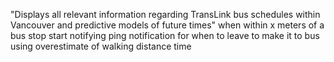 "Displays all relevant information regarding TransLink bus schedules within Vancouver and predictive models of future times" 
when within x meters of a bus stop start notifying
ping notification for when to leave to make it to bus using overestimate of walking distance time